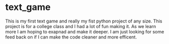 # text_game
This is my first text game and really my fist python project of any size. This project is for a college class and I had a lot of fun making it. As we learn more I am hoping to exapnad and make it deeper. I am just looking for some feed back on if I can make the code cleaner and more efficent. 
